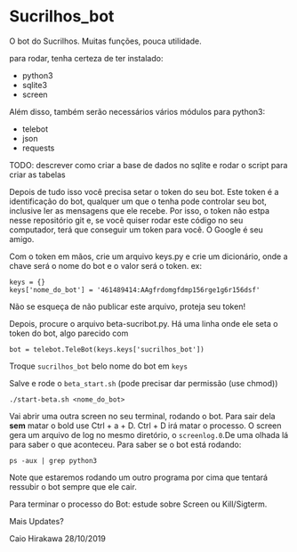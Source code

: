 # Sucrilhos\_bot

O bot do Sucrilhos. Muitas funções, pouca utilidade.

para rodar, tenha certeza de ter instalado:

- python3
- sqlite3
- screen

Além disso, também serão necessários vários módulos para python3:

- telebot
- json
- requests

TODO: descrever como criar a base de dados no sqlite e rodar o script para criar as tabelas

Depois de tudo isso você precisa setar o token do seu bot. Este token é a identificação do bot,
qualquer um que o tenha pode controlar seu bot, inclusive ler as mensagens que ele recebe.
Por isso, o token não estpa nesse repositório git e, se você quiser rodar este código no
seu computador, terá que conseguir um token para você. O Google é seu amigo.

Com o token em mãos, crie um arquivo keys.py e crie um dicionário, onde a chave será  o nome do
bot e o valor será o token. ex:
```
keys = {}
keys['nome_do_bot'] = '461489414:AAgfrdomgfdmp156rge1g6r156dsf'
```

Não se esqueça de não publicar este arquivo, proteja seu token!

Depois, procure o arquivo beta-sucribot.py. Há uma linha onde ele seta o token do bot,
algo parecido com 
```
bot = telebot.TeleBot(keys.keys['sucrilhos_bot'])
```

Troque `sucrilhos_bot` belo nome do bot em `keys`


Salve e rode o `beta_start.sh` (pode precisar dar permissão (use chmod))
```
./start-beta.sh <nome_do_bot>
```

Vai abrir uma outra screen no seu terminal, rodando o bot. Para sair dela **sem** matar o bold
use Ctrl + a + D. Ctrl + D irá matar o processo.
O screen gera um arquivo de log no mesmo diretório, o `screenlog.0`.De uma olhada lá para saber o que
 aconteceu.
Para saber se o bot está rodando:
```
ps -aux | grep python3
```

Note que estaremos rodando um outro programa por cima que tentará ressubir o bot sempre que ele cair.

Para terminar o processo do Bot: estude sobre Screen ou Kill/Sigterm.

Mais Updates?

Caio Hirakawa 28/10/2019
